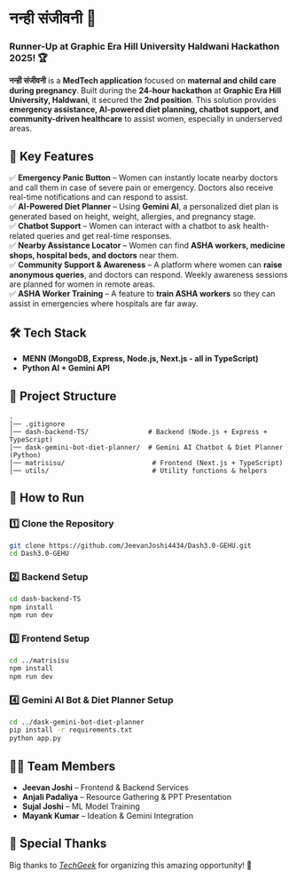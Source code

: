  
# नन्ही संजीवनी 🚀  
### **Runner-Up at Graphic Era Hill University Haldwani Hackathon 2025! 🏆**  

**नन्ही संजीवनी** is a **MedTech application** focused on **maternal and child care during pregnancy**. Built during the **24-hour hackathon** at **Graphic Era Hill University, Haldwani**, it secured the **2nd position**. This solution provides **emergency assistance, AI-powered diet planning, chatbot support, and community-driven healthcare** to assist women, especially in underserved areas.  

## 🌟 Key Features  
✅ **Emergency Panic Button** – Women can instantly locate nearby doctors and call them in case of severe pain or emergency. Doctors also receive real-time notifications and can respond to assist.  
✅ **AI-Powered Diet Planner** – Using **Gemini AI**, a personalized diet plan is generated based on height, weight, allergies, and pregnancy stage.  
✅ **Chatbot Support** – Women can interact with a chatbot to ask health-related queries and get real-time responses.  
✅ **Nearby Assistance Locator** – Women can find **ASHA workers, medicine shops, hospital beds, and doctors** near them.  
✅ **Community Support & Awareness** – A platform where women can **raise anonymous queries**, and doctors can respond. Weekly awareness sessions are planned for women in remote areas.  
✅ **ASHA Worker Training** – A feature to **train ASHA workers** so they can assist in emergencies where hospitals are far away.  

## 🛠 Tech Stack  
- **MENN (MongoDB, Express, Node.js, Next.js - all in TypeScript)**  
- **Python AI + Gemini API**  

## 📂 Project Structure  
```
.
│── .gitignore
│── dash-backend-TS/               # Backend (Node.js + Express + TypeScript)
│── dask-gemini-bot-diet-planner/  # Gemini AI Chatbot & Diet Planner (Python)
│── matrisisu/                      # Frontend (Next.js + TypeScript)
│── utils/                          # Utility functions & helpers
```

## 🚀 How to Run  

### **1️⃣ Clone the Repository**  
```bash
git clone https://github.com/JeevanJoshi4434/Dash3.0-GEHU.git
cd Dash3.0-GEHU
```

### **2️⃣ Backend Setup**  
```bash
cd dash-backend-TS
npm install
npm run dev
```

### **3️⃣ Frontend Setup**  
```bash
cd ../matrisisu
npm install
npm run dev
```

### **4️⃣ Gemini AI Bot & Diet Planner Setup**  
```bash
cd ../dask-gemini-bot-diet-planner
pip install -r requirements.txt
python app.py
```

## 👨‍💻 Team Members  
- **Jeevan Joshi** – Frontend & Backend Services  
- **Anjali Padaliya** – Resource Gathering & PPT Presentation  
- **Sujal Joshi** – ML Model Training  
- **Mayank Kumar** – Ideation & Gemini Integration  

## 🎯 Special Thanks  
Big thanks to [*TechGeek*](https://github.com/techgeeksgehu) for organizing this amazing opportunity! 🚀  

